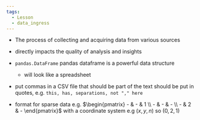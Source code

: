 ```yaml
---
tags:
  - Lesson
  - data_ingress
---
```

- The process of collecting and acquiring data from various sources
- directly impacts the quality of analysis and insights
- `pandas.DataFrame` pandas dataframe is a powerful data structure
	- will look like a spreadsheet 


- put commas in a CSV file that should be part of the text should be put in quotes, e.g. `this, has, separations, not "," here`
- format for sparse data e.g. $\begin{pmatrix} - & - & 1 \\ - & - & - \\ - & 2 & - \end{pmatrix}$ with a coordinate system e.g $(x, y, n)$ so $(0, 2, 1)$
